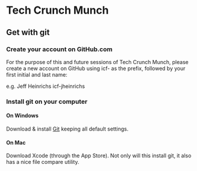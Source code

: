 # Tech Crunch Munch
## Get with git

### Create your account on GitHub.com

For the purpose of this and future sessions of Tech Crunch Munch, please create a new account on GitHub using icf- as the prefix, followed by your first initial and last name:

e.g. Jeff Heinrichs
icf-jheinrichs

### Install git on your computer

#### On Windows

Download & install [Git](http://msysgit.github.io/) keeping all default settings.

#### On Mac

Download Xcode (through the App Store). Not only will this install git, it also has a nice file compare utility.